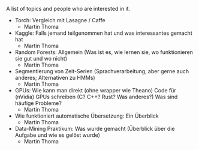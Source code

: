 A list of topics and people who are interested in it.

* Torch: Vergleich mit Lasagne / Caffe
    * Martin Thoma
* Kaggle: Falls jemand teilgenommen hat und was interessantes gemacht hat
    * Martin Thoma
* Random Forests: Allgemein (Was ist es, wie lernen sie, wo funktionieren sie gut und wo nicht)
    * Martin Thoma
* Segmentierung von Zeit-Serien (Sprachverarbeitung, aber gerne auch anderes; Alternativen zu HMMs)
    * Martin Thoma
* GPUs: Wie kann man direkt (ohne wrapper wie Theano) Code für (nVidia) GPUs schreiben (C? C++? Rust? Was anderes?) Was sind häufige Probleme?
    * Martin Thoma
* Wie funktioniert automatische Übersetzung: Ein Überblick
    * Martin Thoma
* Data-Mining Praktikum: Was wurde gemacht (Überblick über die Aufgabe und wie es gelöst wurde)
    * Martin Thoma